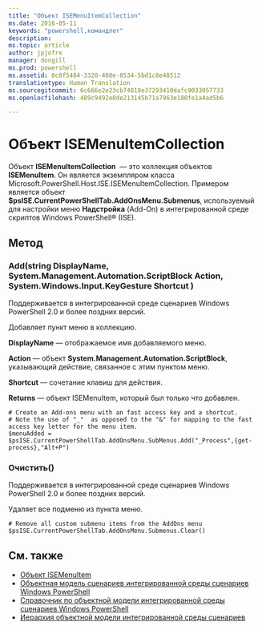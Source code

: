 ```yaml
---
title: "Объект ISEMenuItemCollection"
ms.date: 2016-05-11
keywords: "powershell,командлет"
description: 
ms.topic: article
author: jpjofre
manager: dongill
ms.prod: powershell
ms.assetid: 0c0f5484-3320-408e-8534-5bd1c8e48512
translationtype: Human Translation
ms.sourcegitcommit: 6c666e2e23cb74818e37293410dafc9033057733
ms.openlocfilehash: 489c9492e8de213145b71a7963e180fe1a4ad5b6

---
```


# Объект ISEMenuItemCollection
  Объект **ISEMenuItemCollection**  — это коллекция объектов **ISEMenuItem**. Он является экземпляром класса Microsoft.PowerShell.Host.ISE.ISEMenuItemCollection. Примером является объект **$psISE.CurrentPowerShellTab.AddOnsMenu.Submenus**, используемый для настройки меню **Надстройка** (Add-On) в интегрированной среде скриптов Windows PowerShell® (ISE).

## Метод

### Add\(string DisplayName, System.Management.Automation.ScriptBlock Action, System.Windows.Input.KeyGesture Shortcut \)
  Поддерживается в интегрированной среде сценариев Windows PowerShell 2.0 и более поздних версий. 

 Добавляет пункт меню в коллекцию.

 **DisplayName**
 — отображаемое имя добавляемого меню.

 **Action**
 — объект **System.Management.Automation.ScriptBlock**, указывающий действие, связанное с этим пунктом меню.

 **Shortcut**
 — сочетание клавиш для действия.

 **Returns**
 — объект ISEMenuItem, который был только что добавлен.

```
# Create an Add-ons menu with an fast access key and a shortcut.
# Note the use of "_"  as opposed to the "&" for mapping to the fast access key letter for the menu item.
$menuAdded = $psISE.CurrentPowerShellTab.AddOnsMenu.SubMenus.Add("_Process",{get-process},"Alt+P")
```

### Очистить\(\)
  Поддерживается в интегрированной среде сценариев Windows PowerShell 2.0 и более поздних версий. 

 Удаляет все подменю из пункта меню.

```
# Remove all custom submenu items from the AddOns menu
$psISE.CurrentPowerShellTab.AddOnsMenu.Submenus.Clear()

```

## См. также
- [Объект ISEMenuItem](The-ISEMenuItem-Object.md) 
- [Объектная модель сценариев интегрированной среды сценариев Windows PowerShell](The-Windows-PowerShell-ISE-Scripting-Object-Model.md) 
- [Справочник по объектной модели интегрированной среды сценариев Windows PowerShell](Windows-PowerShell-ISE-Object-Model-Reference.md) 
- [Иерархия объектной модели интегрированной среды сценариев](The-ISE-Object-Model-Hierarchy.md)

  



<!--HONumber=Oct16_HO3-->


